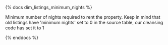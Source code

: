 {% docs dim_listings_minimum_nights %}

Minimum number of nights required to rent the property.
Keep in mind that old listings have 'minimum nights' set to 0 in the source table, our
cleansing code has set it to 1

{% enddocs %}